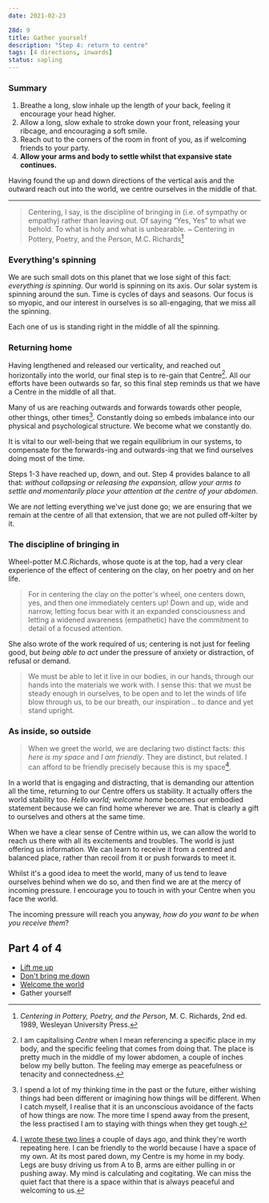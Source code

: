 ```yaml
---
date: 2021-02-23

28d: 9
title: Gather yourself
description: "Step 4: return to centre"
tags: [4 directions, inwards]
status: sapling
---
```


### Summary

1. Breathe a long, slow inhale up the length of your back, feeling it encourage your head higher.
2. Allow a long, slow exhale to stroke down your front, releasing your ribcage, and encouraging a soft smile.
3. Reach out to the corners of the room in front of you, as if welcoming friends to your party.
4. **Allow your arms and body to settle whilst that expansive state continues.**

Having found the up and down directions of the vertical axis and the outward reach out into the world, we centre ourselves in the middle of that.

---

> Centering, I say, is the discipline of bringing in (i.e. of sympathy or empathy) rather than leaving out. Of saying “Yes, Yes” to what we behold. To what is holy and what is unbearable.
> ~ Centering in Pottery, Poetry, and the Person, M.C. Richards[^fn-mcr]

[^fn-mcr]: _Centering in Pottery, Poetry, and the Person_, M. C. Richards, 2nd ed. 1989, Wesleyan University Press.

### Everything's spinning

We are such small dots on this planet that we lose sight of this fact: _everything is spinning_. Our world is spinning on its axis. Our solar system is spinning around the sun. Time is cycles of days and seasons. Our focus is so myopic, and our interest in ourselves is so all-engaging, that we miss all the spinning.

Each one of us is standing right in the middle of all the spinning.

### Returning home

Having lengthened and released our verticality, and reached out horizontally into the world, our final step is to re-gain that Centre[^fn-centre]. All our efforts have been outwards so far, so this final step reminds us that we have a Centre in the middle of all that.

[^fn-centre]: I am capitalising _Centre_ when I mean referencing a specific place in my body, and the specific feeling that comes from doing that. The place is pretty much in the middle of my lower abdomen, a couple of inches below my belly button. The feeling may emerge as peacefulness or tenacity and connectedness.

Many of us are reaching outwards and forwards towards other people, other things, other times[^fn-times]. Constantly doing so embeds imbalance into our physical and psychological structure. We become what we constantly do.

[^fn-times]: I spend a lot of my thinking time in the past or the future, either wishing things had been different or imagining how things will be different. When I catch myself, I realise that it is an unconscious avoidance of the facts of how things are now. The more time I spend away from the present, the less practised I am to staying with things when they get tough.

It is vital to our well-being that we regain equilibrium in our systems, to compensate for the forwards-ing and outwards-ing that we find ourselves doing most of the time.

Steps 1-3 have reached up, down, and out. Step 4 provides balance to all that: _without collapsing or releasing the expansion, allow your arms to settle and momentarily place your attention at the centre of your abdomen_.

We are _not_ letting everything we've just done go; we are ensuring that we remain at the centre of all that extension, that we are not pulled off-kilter by it.

### The discipline of bringing in

Wheel-potter M.C.Richards, whose quote is at the top, had a very clear experience of the effect of centering on the clay, on her poetry and on her life.

> For in centering the clay on the potter's wheel, one centers down, yes, and then one immediately centers up! Down and up, wide and narrow, letting focus bear with it an expanded consciousness and letting a widened awareness (empathetic) have the commitment to detail of a focused attention.

She also wrote of the work required of us; centering is not just for feeling good, but _being able to act_ under the pressure of anxiety or distraction, of refusal or demand.

> We must be able to let it live in our bodies, in our hands, through our hands into the materials we work with. I sense this: that we must be steady enough in ourselves, to be open and to let the winds of life blow through us, to be our breath, our inspiration .. to dance and yet stand upright.

### As inside, so outside

> When we greet the world, we are declaring two distinct facts: _this here is my space_ and _I am friendly_. They are distinct, but related. I can afford to be friendly precisely because this is my space[^fn-self].

[^fn-self]: [I wrote these two lines](/notes/welcome-the-world/) a couple of days ago, and think they're worth repeating here. I can be friendly to the world because I have a space of my own. At its most pared down, my Centre is my home in my body. Legs are busy driving us from A to B, arms are either pulling in or pushing away. My mind is calculating and cogitating. We can miss the quiet fact that there is a space within that is always peaceful and welcoming to us.

In a world that is engaging and distracting, that is demanding our attention all the time, returning to our Centre offers us stability. It actually offers the world stability too. _Hello world; welcome home_ becomes our embodied statement because we can find home wherever we are. That is clearly a gift to ourselves and others at the same time.

When we have a clear sense of Centre within us, we can allow the world to reach us there with all its excitements and troubles. The world is just offering us information. We can learn to receive it from a centred and balanced place, rather than recoil from it or push forwards to meet it.

Whilst it's a good idea to meet the world, many of us tend to leave ourselves behind when we do so, and then find we are at the mercy of incoming pressure. I encourage you to touch in with your Centre when you face the world.

The incoming pressure will reach you anyway, _how do you want to be when you receive them_?

## Part 4 of 4

- [Lift me up](/lift-me-up)
- [Don't bring me down](/dont-bring-me-down)
- [Welcome the world](/welcome-the-world)
- Gather yourself

